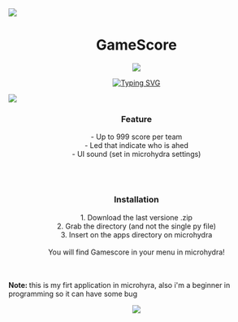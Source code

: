 <img src="https://user-images.githubusercontent.com/73097560/115834477-dbab4500-a447-11eb-908a-139a6edaec5c.gif">

  <h1 align="center">GameScore</h1>
  
<p align="center">
        <img src="https://i.imgur.com/ODH1q8E.jpeg"/>
</p>


<p align="center">        
      <a href="https://git.io/typing-svg"><img src="https://readme-typing-svg.demolab.com?font=Fira+Code&pause=1000&center=true&vCenter=true&random=false&width=435&lines=A+portable+two+teams+counter;Make+for+MicroHydra+on+Cardputer" alt="Typing SVG" /></a>
</p>

<img src="https://user-images.githubusercontent.com/73097560/115834477-dbab4500-a447-11eb-908a-139a6edaec5c.gif">
<p align="center">
  
<h3 align="center">Feature</h3>
<p align="center"> - Up to 999 score per team <br>- Led that indicate who is ahed <br>- UI sound (set in microhydra settings) <br></p>
<br>
<br>
<h3 align="center">Installation</h3>
<p align="center"> 1. Download the last versione .zip <br>2. Grab the directory (and not the single py file)<br>3. Insert on the apps directory on microhydra <br><br>You will find Gamescore in your menu in microhydra!</p>
<br><br>
<b>Note: </b> this is my firt application in microhyra, also i'm a beginner in programming so it can have some bug
<p align="center">
        <img src="https://raw.githubusercontent.com/bornmay/bornmay/Update/svg/Bottom.svg"/>
</p>
